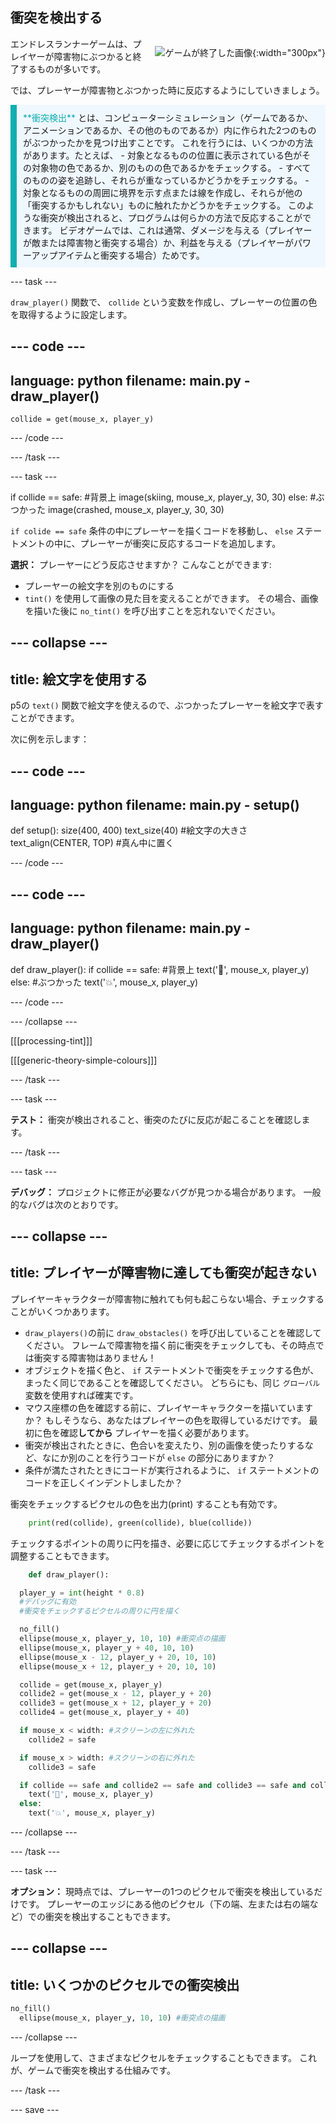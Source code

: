 ## 衝突を検出する

<div style="display: flex; flex-wrap: wrap">
<div style="flex-basis: 200px; flex-grow: 1; margin-right: 15px;">
エンドレスランナーゲームは、プレイヤーが障害物にぶつかると終了するものが多いです。
</div>
<div>

![ゲームが終了した画像](images/collision.png){:width="300px"}

</div>
</div>

では、プレーヤーが障害物とぶつかった時に反応するようにしていきましょう。

<p style="border-left: solid; border-width:10px; border-color: #0faeb0; background-color: aliceblue; padding: 10px;">
<span style="color: #0faeb0">**衝突検出**</span> とは、コンピューターシミュレーション（ゲームであるか、アニメーションであるか、その他のものであるか）内に作られた2つのものがぶつかったかを見つけ出すことです。 これを行うには、いくつかの方法があります。たとえば、 
  - 対象となるものの位置に表示されている色がその対象物の色であるか、別のものの色であるかをチェックする。 - すべてのものの姿を追跡し、それらが重なっているかどうかをチェックする。 - 対象となるものの周囲に境界を示す点または線を作成し、それらが他の「衝突するかもしれない」ものに触れたかどうかをチェックする。
このような衝突が検出されると、プログラムは何らかの方法で反応することができます。 ビデオゲームでは、これは通常、ダメージを与える（プレイヤーが敵または障害物と衝突する場合）か、利益を与える（プレイヤーがパワーアップアイテムと衝突する場合）ためです。
</p>

--- task ---

`draw_player()` 関数で、 `collide` という変数を作成し、プレーヤーの位置の色を取得するように設定します。

--- code ---
---
language: python
filename: main.py - draw_player()
---

    collide = get(mouse_x, player_y)

--- /code ---

--- /task ---

--- task ---

if collide == safe: #背景上 image(skiing, mouse_x, player_y, 30, 30) else: #ぶつかった image(crashed, mouse_x, player_y, 30, 30)

`if colide == safe` 条件の中にプレーヤーを描くコードを移動し、 `else` ステートメントの中に、プレーヤーが衝突に反応するコードを追加します。

**選択：** プレーヤーにどう反応させますか？ こんなことができます:
+ プレーヤーの絵文字を別のものにする
+ `tint()` を使用して画像の見た目を変えることができます。 その場合、画像を描いた後に `no_tint()` を呼び出すことを忘れないでください。

--- collapse ---
---
title: 絵文字を使用する
---

p5の `text()` 関数で絵文字を使えるので、ぶつかったプレーヤーを絵文字で表すことができます。

次に例を示します：

--- code ---
---
language: python
filename: main.py - setup()
---

def setup(): size(400, 400) text_size(40) #絵文字の大きさ text_align(CENTER, TOP) #真ん中に置く

--- /code ---

--- code ---
---
language: python
filename: main.py - draw_player()
---

def draw_player(): if collide == safe: #背景上 text('🎈', mouse_x, player_y) else: #ぶつかった text('💥', mouse_x, player_y)

--- /code ---

--- /collapse ---

[[[processing-tint]]]

[[[generic-theory-simple-colours]]]

--- /task ---

--- task ---

**テスト：** 衝突が検出されること、衝突のたびに反応が起こることを確認します。

--- /task ---

--- task ---

**デバッグ：** プロジェクトに修正が必要なバグが見つかる場合があります。 一般的なバグは次のとおりです。

--- collapse ---
---
title: プレイヤーが障害物に達しても衝突が起きない
---

プレイヤーキャラクターが障害物に触れても何も起こらない場合、チェックすることがいくつかあります。

 - `draw_players()`の前に `draw_obstacles()` を呼び出していることを確認してください。 フレームで障害物を描く前に衝突をチェックしても、その時点では衝突する障害物はありません！
 - オブジェクトを描く色と、 `if` ステートメントで衝突をチェックする色が、まったく同じであることを確認してください。 どちらにも、同じ `グローバル` 変数を使用すれば確実です。
 - マウス座標の色を確認する前に、プレイヤーキャラクターを描いていますか？ もしそうなら、あなたはプレイヤーの色を取得しているだけです。 最初に色を確認**してから** プレイヤーを描く必要があります。
 - 衝突が検出されたときに、色合いを変えたり、別の画像を使ったりするなど、なにか別のことを行うコードが `else` の部分にありますか？
 - 条件が満たされたときにコードが実行されるように、 `if` ステートメントのコードを正しくインデントしましたか？

衝突をチェックするピクセルの色を出力(print) することも有効です。

```python
    print(red(collide), green(collide), blue(collide))
```

チェックするポイントの周りに円を描き、必要に応じてチェックするポイントを調整することもできます。

```python
    def draw_player():

  player_y = int(height * 0.8)
  #デバッグに有効
  #衝突をチェックするピクセルの周りに円を描く

  no_fill()
  ellipse(mouse_x, player_y, 10, 10) #衝突点の描画
  ellipse(mouse_x, player_y + 40, 10, 10)
  ellipse(mouse_x - 12, player_y + 20, 10, 10)
  ellipse(mouse_x + 12, player_y + 20, 10, 10)

  collide = get(mouse_x, player_y)
  collide2 = get(mouse_x - 12, player_y + 20)
  collide3 = get(mouse_x + 12, player_y + 20)
  collide4 = get(mouse_x, player_y + 40)

  if mouse_x < width: #スクリーンの左に外れた
    collide2 = safe

  if mouse_x > width: #スクリーンの右に外れた
    collide3 = safe

  if collide == safe and collide2 == safe and collide3 == safe and collide4 == safe:
    text('🎈', mouse_x, player_y)
  else:
    text('💥', mouse_x, player_y)
```

--- /collapse ---

--- /task ---

--- task ---

**オプション：** 現時点では、プレーヤーの1つのピクセルで衝突を検出しているだけです。 プレーヤーのエッジにある他のピクセル（下の端、左または右の端など）での衝突を検出することもできます。

--- collapse ---
---
title: いくつかのピクセルでの衝突検出
---

```python
no_fill()
  ellipse(mouse_x, player_y, 10, 10) #衝突点の描画
```

--- /collapse ---

ループを使用して、さまざまなピクセルをチェックすることもできます。 これが、ゲームで衝突を検出する仕組みです。

--- /task ---

--- save ---
